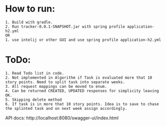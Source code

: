 # How to run:
    1. Build with gradle.
    2. Run tracker-0.0.1-SNAPSHOT.jar with spring profile application-h2.yml
    OR
    1. use intelij or other GUI and use spring profile application-h2.yml

# ToDo:
    1. Read Todo list in code.
    2. Not implemented in Algorithm if Task is evaluated more that 10 story points. Need to split task into separate weeks.
    3. All request mappings can be moved to enum.
    4. Can be returned CREATED, UPDATED responses for simplicity leaving OK.
    5. Skipping delete method
    6. If task is in more that 10 story points. Idea is to save to chase the splinted task and on next week assign accordingly.

    
API docs: http://localhost:8080/swagger-ui/index.html
